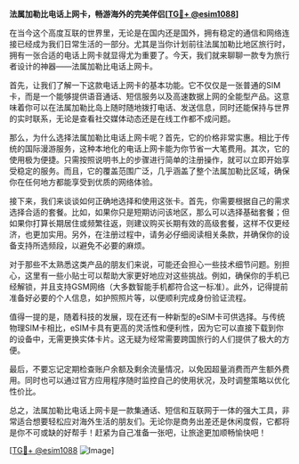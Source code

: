 **法属加勒比电话上网卡，畅游海外的完美伴侣[[TG💪+ @esim1088](https://t.me/s/esim1088)]**

在当今这个高度互联的世界里，无论是在国内还是国外，拥有稳定的通信和网络连接已经成为我们日常生活的一部分。尤其是当你计划前往法属加勒比地区旅行时，拥有一张合适的电话上网卡就显得尤为重要了。今天，我们就来聊聊一款专为旅行者设计的神器——法属加勒比电话上网卡。

首先，让我们了解一下这款电话上网卡的基本功能。它不仅仅是一张普通的SIM卡，而是一个能够提供语音通话、短信服务以及高速数据上网的全能型产品。这意味着你可以在法属加勒比岛上随时随地拨打电话、发送信息，同时还能保持与世界的实时联系，无论是查看社交媒体动态还是在线工作都不成问题。

那么，为什么选择法属加勒比电话上网卡呢？首先，它的价格非常实惠。相比于传统的国际漫游服务，这种本地化的电话上网卡能为你节省一大笔费用。其次，它的使用极为便捷。只需按照说明书上的步骤进行简单的注册操作，就可以立即开始享受稳定的服务。而且，它的覆盖范围广泛，几乎涵盖了整个法属加勒比区域，确保你在任何地方都能享受到优质的网络体验。

接下来，我们来谈谈如何正确地选择和使用这张卡。首先，你需要根据自己的需求选择合适的套餐。比如，如果你只是短期访问该地区，那么可以选择基础套餐；但如果你打算长期居住或频繁往返，则建议购买长期有效的高级套餐，这样不仅更经济，也更加实用。另外，在注册过程中，请务必仔细阅读相关条款，并确保你的设备支持所选频段，以避免不必要的麻烦。

对于那些不太熟悉这类产品的朋友们来说，可能还会担心一些技术细节问题。别担心，这里有一些小贴士可以帮助大家更好地应对这些挑战。例如，确保你的手机已经解锁，并且支持GSM网络（大多数智能手机都符合这一标准）。此外，记得提前准备好必要的个人信息，如护照照片等，以便顺利完成身份验证流程。

值得一提的是，随着科技的发展，现在还有一种新型的eSIM卡可供选择。与传统物理SIM卡相比，eSIM卡具有更高的灵活性和便利性，因为它可以直接下载到你的设备中，无需更换实体卡片。这无疑为经常需要跨国旅行的人们提供了极大的方便。

最后，不要忘记定期检查账户余额及剩余流量情况，以免因超量消费而产生额外费用。同时也可以通过官方应用程序随时监控自己的使用状况，及时调整策略以优化性价比。

总之，法属加勒比电话上网卡是一款集通话、短信和互联网于一体的强大工具，非常适合想要轻松应对海外生活的朋友们。无论你是商务出差还是休闲度假，它都将是你不可或缺的好帮手！赶紧为自己准备一张吧，让旅途更加顺畅愉快吧！

[[TG💪+ @esim1088](https://t.me/s/esim1088) ![Image](https://i.postimg.cc/4NQfJmqS/Snipaste-2025-05-13-00-14-12.png)]